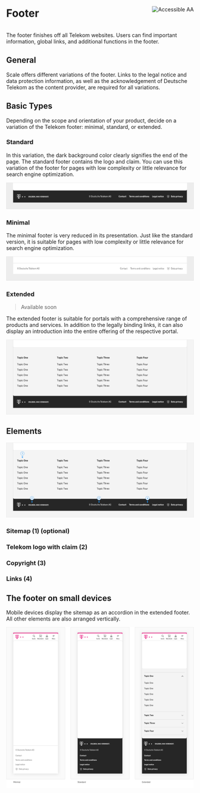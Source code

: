 <div style="display: inline-flex; align-items: center; justify-content: space-between; width: 100%;">
    <h1>Footer</h1>
    <img src="assets/tag-aa.svg" alt="Accessible AA" />
</div>

The footer finishes off all Telekom websites. Users can find important information, global links, and additional functions in the footer.

## General

Scale offers different variations of the footer. Links to the legal notice and data protection information, as well as the acknowledgement of Deutsche Telekom as the content provider, are required for all variations.

## Basic Types

Depending on the scope and orientation of your product, decide on a variation of the Telekom footer: minimal, standard, or extended.

### Standard

In this variation, the dark background color clearly signifies the end of the page. The standard footer contains the logo and claim. You can use this variation of the footer for pages with low complexity or little relevance for search engine optimization.

![Image Name](./img/Footer-standard.png)

### Minimal

The minimal footer is very reduced in its presentation. Just like the standard version, it is suitable for pages with low complexity or little relevance for search engine optimization.

![Image Name](./img/Footer-minimal.png)

### Extended

> Available soon

The extended footer is suitable for portals with a comprehensive range of products and services. In addition to the legally binding links, it can also display an introduction into the entire offering of the respective portal.

![Image Name](./img/footer-erweitert.png)

## Elements

![Image Name](./img/footer-elemente.png)

### Sitemap (1) (optional)

### Telekom logo with claim (2)

### Copyright (3)

### Links (4)

## The footer on small devices

Mobile devices display the sitemap as an accordion in the extended footer. All other elements are also arranged vertically.

![Image Name](./img/Footer-navigation-mobile.png)
